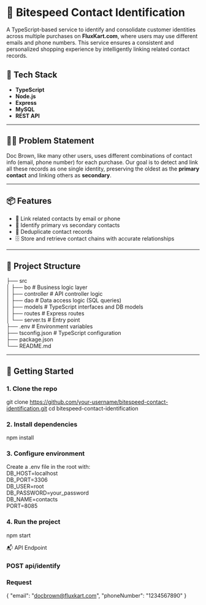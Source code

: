 # 🧠 Bitespeed Contact Identification

A TypeScript-based service to identify and consolidate customer identities across multiple purchases on **FluxKart.com**, where users may use different emails and phone numbers. This service ensures a consistent and personalized shopping experience by intelligently linking related contact records.

## 🧰 Tech Stack

- **TypeScript**
- **Node.js**
- **Express**
- **MySQL**
- **REST API**

---

## 🧑‍🚀 Problem Statement

Doc Brown, like many other users, uses different combinations of contact info (email, phone number) for each purchase. Our goal is to detect and link all these records as one single identity, preserving the oldest as the **primary contact** and linking others as **secondary**.

---

## 📦 Features

- 🔗 Link related contacts by email or phone
- 🎯 Identify primary vs secondary contacts
- 🧹 Deduplicate contact records
- 🗄️ Store and retrieve contact chains with accurate relationships

---

## 📁 Project Structure

├── src<br>
│ ├── bo # Business logic layer<br>
│ ├── controller # API controller logic<br>
│ ├── dao # Data access logic (SQL queries)<br>
│ ├── models # TypeScript interfaces and DB models<br>
│ ├── routes # Express routes<br>
│ └── server.ts # Entry point<br>
├── .env # Environment variables<br>
├── tsconfig.json # TypeScript configuration<br>
├── package.json<br>
└── README.md<br>




---

## 🚀 Getting Started

### 1. Clone the repo
git clone https://github.com/your-username/bitespeed-contact-identification.git
cd bitespeed-contact-identification

### 2. Install dependencies
npm install

### 3. Configure environment
Create a .env file in the root with:<br>
DB_HOST=localhost<br>
DB_PORT=3306<br>
DB_USER=root<br>
DB_PASSWORD=your_password<br>
DB_NAME=contacts<br>
PORT=8085<br>

### 4. Run the project
npm start


📬 API Endpoint
### POST api/identify

### Request
{
  "email": "docbrown@fluxkart.com",
  "phoneNumber": "1234567890"
}





